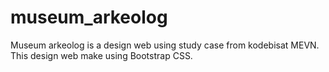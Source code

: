 # museum_arkeolog
Museum arkeolog is a design web using study case from kodebisat MEVN. This design web make using Bootstrap CSS.
